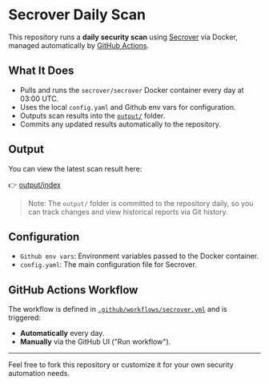 # Secrover Daily Scan

This repository runs a **daily security scan** using [Secrover](https://github.com/secrover/secrover) via Docker, managed automatically by [GitHub Actions](https://docs.github.com/en/actions).

## What It Does

- Pulls and runs the `secrover/secrover` Docker container every day at 03:00 UTC.
- Uses the local `config.yaml` and Github env vars for configuration.
- Outputs scan results into the [`output/`](output/) folder.
- Commits any updated results automatically to the repository.

## Output

You can view the latest scan result here:

👉 [output/index](output/index)

> Note: The `output/` folder is committed to the repository daily, so you can track changes and view historical reports via Git history.

## Configuration

- `Github env vars`: Environment variables passed to the Docker container.
- `config.yaml`: The main configuration file for Secrover.

## GitHub Actions Workflow

The workflow is defined in [`.github/workflows/secrover.yml`](.github/workflows/secrover.yml) and is triggered:
- **Automatically** every day.
- **Manually** via the GitHub UI ("Run workflow").

---

Feel free to fork this repository or customize it for your own security automation needs.
